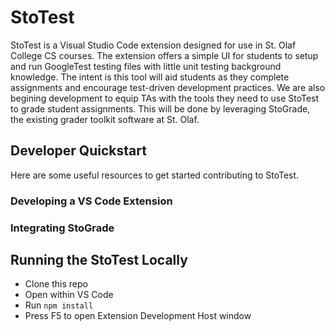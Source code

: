 # StoTest

StoTest is a Visual Studio Code extension designed for use in St. Olaf College CS courses. The extension offers a simple UI for students to setup and run GoogleTest testing files with little unit testing background knowledge. The intent is this tool will aid students as they complete assignments and encourage test-driven development practices. We are also begining development to equip TAs with the tools they need to use StoTest to grade student assignments. This will be done by leveraging StoGrade, the existing grader toolkit software at St. Olaf.

## Developer Quickstart

Here are some useful resources to get started contributing to StoTest.

### Developing a VS Code Extension

### Integrating StoGrade

## Running the StoTest Locally

* Clone this repo
* Open within VS Code
* Run `npm install`
* Press F5 to open Extension Development Host window
